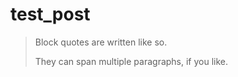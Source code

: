 test_post
============

> Block quotes are
> written like so.
>
> They can span multiple paragraphs,
> if you like.
